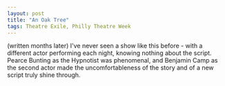 ```yaml
---
layout: post
title: "An Oak Tree"
tags: Theatre Exile, Philly Theatre Week
---
```

(written months later)
I've never seen a show like this before - with a different actor performing each night, knowing nothing about the script. Pearce Bunting as the Hypnotist was phenomenal, and Benjamin Camp as the second actor made the uncomfortableness of the story and of a new script truly shine through.
